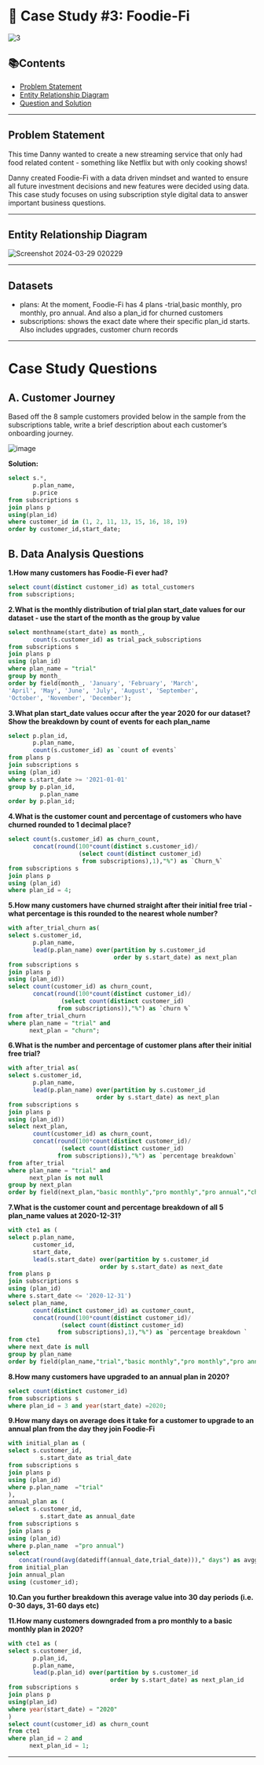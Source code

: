 # 🥑 Case Study #3: Foodie-Fi

![3](https://github.com/puliraghavi/8-week-SQL-Challenge/assets/119037510/d1c5fe5e-2777-4039-aacb-174b24547422)

## 📚Contents
- [Problem Statement](#problem-statement)
- [Entity Relationship Diagram](#entity-relationship-diagram)
- [Question and Solution](#question-and-solution)

***
## Problem Statement
This time Danny wanted to create a new streaming service that only had food related content - something like Netflix but with only cooking shows!

Danny created Foodie-Fi with a data driven mindset and wanted to ensure all future investment decisions and new features were decided using data. This case study focuses on using subscription style digital data to answer important business questions.

***

 ## Entity Relationship Diagram
 ![Screenshot 2024-03-29 020229](https://github.com/puliraghavi/8-week-SQL-Challenge/assets/119037510/cfd5d306-7874-4c9b-9cb5-2bacabc04524)

 ***
 ## Datasets
 - plans: At the moment, Foodie-Fi has 4 plans -trial,basic monthly, pro monthly, pro annual. And also a plan_id for churned customers
 - subscriptions: shows the exact date where their specific plan_id starts. Also includes upgrades, customer churn records

***

# Case Study Questions

## A. Customer Journey
Based off the 8 sample customers provided below in the sample from the subscriptions table, write a brief description about each customer’s onboarding journey.

![image](https://github.com/puliraghavi/8-week-SQL-Challenge/assets/119037510/48a4bf02-0a49-4f19-af26-1f0809b0e929)

**Solution:**

````sql
select s.*,
	   p.plan_name,
	   p.price
from subscriptions s
join plans p 
using(plan_id)
where customer_id in (1, 2, 11, 13, 15, 16, 18, 19)
order by customer_id,start_date;
````

## B. Data Analysis Questions
**1.How many customers has Foodie-Fi ever had?**
````sql
select count(distinct customer_id) as total_customers
from subscriptions;
````

**2.What is the monthly distribution of trial plan start_date values 
for our dataset - use the start of the month as the group by value**
````sql
select monthname(start_date) as month_,
       count(s.customer_id) as trial_pack_subscriptions
from subscriptions s
join plans p
using (plan_id)
where plan_name = "trial"
group by month_
order by field(month_, 'January', 'February', 'March', 
'April', 'May', 'June', 'July', 'August', 'September', 
'October', 'November', 'December');
````

**3.What plan start_date values occur after the year 2020 for our 
dataset? Show the breakdown by count of events for each plan_name**
````sql
select p.plan_id,
       p.plan_name, 
       count(s.customer_id) as `count of events`
from plans p
join subscriptions s
using (plan_id)
where s.start_date >= '2021-01-01'
group by p.plan_id,
         p.plan_name
order by p.plan_id;
````

**4.What is the customer count and percentage of customers 
who have churned rounded to 1 decimal place?**
````sql
select count(s.customer_id) as churn_count,
       concat(round(100*count(distinct s.customer_id)/ 
                    (select count(distinct customer_id)
                     from subscriptions),1),"%") as `Churn_%`
from subscriptions s
join plans p 
using (plan_id)
where plan_id = 4;
````
       
**5.How many customers have churned straight after their initial 
free trial - what percentage is this rounded to the nearest whole number?**
````sql
with after_trial_churn as(
select s.customer_id,
       p.plan_name,
       lead(p.plan_name) over(partition by s.customer_id
                              order by s.start_date) as next_plan
from subscriptions s
join plans p
using (plan_id))
select count(customer_id) as churn_count,
       concat(round(100*count(distinct customer_id)/
	           (select count(distinct customer_id)
              from subscriptions)),"%") as `churn %`
from after_trial_churn
where plan_name = "trial" and
      next_plan = "churn";
````

**6.What is the number and percentage of customer plans after their initial free trial?**
````sql
with after_trial as(
select s.customer_id,
       p.plan_name,
       lead(p.plan_name) over(partition by s.customer_id
                         order by s.start_date) as next_plan
from subscriptions s
join plans p
using (plan_id))
select next_plan,
       count(customer_id) as churn_count,
       concat(round(100*count(distinct customer_id)/
	           (select count(distinct customer_id)
              from subscriptions)),"%") as `percentage breakdown`
from after_trial
where plan_name = "trial" and
      next_plan is not null
group by next_plan
order by field(next_plan,"basic monthly","pro monthly","pro annual","churn");
````

**7.What is the customer count and percentage breakdown 
of all 5 plan_name values at 2020-12-31?**
````sql
with cte1 as (
select p.plan_name,
       customer_id,
       start_date,
       lead(s.start_date) over(partition by s.customer_id
                          order by s.start_date) as next_date
from plans p 
join subscriptions s
using (plan_id)
where s.start_date <= '2020-12-31')
select plan_name,
       count(distinct customer_id) as customer_count,
       concat(round(100*count(distinct customer_id)/
	           (select count(distinct customer_id)
              from subscriptions),1),"%") as `percentage breakdown `
from cte1
where next_date is null
group by plan_name
order by field(plan_name,"trial","basic monthly","pro monthly","pro annual","churn");
````

**8.How many customers have upgraded to an annual plan in 2020?**
````sql
select count(distinct customer_id)
from subscriptions s 
where plan_id = 3 and year(start_date) =2020;
````

**9.How many days on average does it take for a customer to 
upgrade to an annual plan from the day they join Foodie-Fi**
````sql
with initial_plan as (
select s.customer_id,
	     s.start_date as trial_date
from subscriptions s 
join plans p 
using (plan_id)
where p.plan_name  ="trial"
),
annual_plan as (
select s.customer_id,
	     s.start_date as annual_date
from subscriptions s 
join plans p 
using (plan_id)
where p.plan_name  ="pro annual")
select 
   concat(round(avg(datediff(annual_date,trial_date)))," days") as avgg
from initial_plan 
join annual_plan 
using (customer_id);
````

**10.Can you further breakdown this average value into 30 day 
periods (i.e. 0-30 days, 31-60 days etc)**

**11.How many customers downgraded from a pro monthly to a 
basic monthly plan in 2020?**
````sql
with cte1 as (
select s.customer_id,
       p.plan_id,
       p.plan_name,
       lead(p.plan_id) over(partition by s.customer_id
			                 order by s.start_date) as next_plan_id
from subscriptions s
join plans p
using(plan_id)
where year(start_date) = "2020"
)
select count(customer_id) as churn_count
from cte1
where plan_id = 2 and
      next_plan_id = 1;
````   
***
